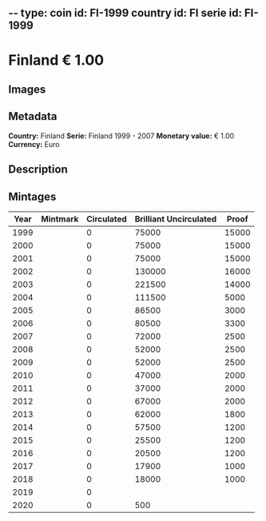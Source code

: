 --
type: coin
id: FI-1999
country id: FI
serie id: FI-1999
--

# Finland € 1.00

## Images


## Metadata

**Country:** Finland
**Serie:** Finland 1999 - 2007
**Monetary value:** € 1.00
**Currency:** Euro

## Description


## Mintages
| Year | Mintmark | Circulated | Brilliant Uncirculated | Proof |
| ---- | -------- | ---------- | ---------------------- | ----- |
| 1999 |  | 0| 75000 | 15000 |
| 2000 |  | 0| 75000 | 15000 |
| 2001 |  | 0| 75000 | 15000 |
| 2002 |  | 0| 130000 | 16000 |
| 2003 |  | 0| 221500 | 14000 |
| 2004 |  | 0| 111500 | 5000 |
| 2005 |  | 0| 86500 | 3000 |
| 2006 |  | 0| 80500 | 3300 |
| 2007 |  | 0| 72000 | 2500 |
| 2008 |  | 0| 52000 | 2500 |
| 2009 |  | 0| 52000 | 2500 |
| 2010 |  | 0| 47000 | 2000 |
| 2011 |  | 0| 37000 | 2000 |
| 2012 |  | 0| 67000 | 2000 |
| 2013 |  | 0| 62000 | 1800 |
| 2014 |  | 0| 57500 | 1200 |
| 2015 |  | 0| 25500 | 1200 |
| 2016 |  | 0| 20500 | 1200 |
| 2017 |  | 0| 17900 | 1000 |
| 2018 |  | 0| 18000 | 1000 |
| 2019 |  | 0|  |  |
| 2020 |  | 0| 500 |  |
